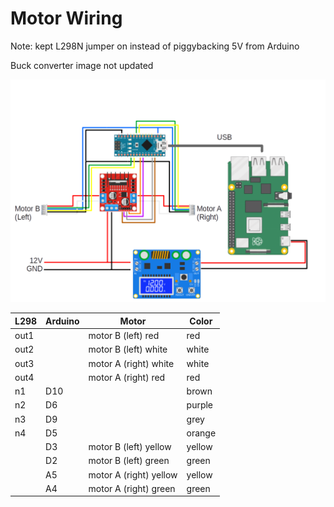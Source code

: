 # Motor Wiring

Note: kept L298N jumper on instead of piggybacking 5V from Arduino

Buck converter image not updated

![](./assets/wiring_diagram.png)

| L298 | Arduino | Motor                  | Color  |
| ---- | ------- | ---------------------- | ------ |
| out1 |         | motor B (left) red     | red    |
| out2 |         | motor B (left) white   | white  |
| out3 |         | motor A (right) white  | white  |
| out4 |         | motor A (right) red    | red    |
| n1   | D10     |                        | brown  |
| n2   | D6      |                        | purple |
| n3   | D9      |                        | grey   |
| n4   | D5      |                        | orange |
|      | D3      | motor B (left) yellow  | yellow |
|      | D2      | motor B (left) green   | green  |
|      | A5      | motor A (right) yellow | yellow |
|      | A4      | motor A (right) green  | green  |

